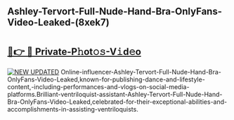 ## Ashley-Tervort-Full-Nude-Hand-Bra-OnlyFans-Video-Leaked-(8xek7)


# <h2><a href="https://mediaupload.pro?-19M">🔗👉 🔴 Private-P𝚑ot𝚘𝚜-V𝚒d𝚎o</a></h2>

[![NEW UPDATED](https://i.imgur.com/0qMVB7G.gif)](https://mediaupload.pro?-19M)
Online-influencer-Ashley-Tervort-Full-Nude-Hand-Bra-OnlyFans-Video-Leaked,known-for-publishing-dance-and-lifestyle-content,-including-performances-and-vlogs-on-social-media-platforms.Brilliant-ventriloquist-assistant-Ashley-Tervort-Full-Nude-Hand-Bra-OnlyFans-Video-Leaked,celebrated-for-their-exceptional-abilities-and-accomplishments-in-assisting-ventriloquists.  